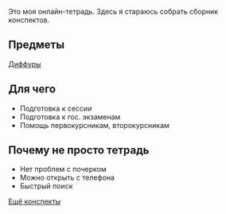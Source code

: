 Это моя онлайн-тетрадь. Здесь я стараюсь собрать сборник конспектов.

## Предметы

[Диффуры](diffur/types)

## Для чего

* Подготовка к сессии
* Подготовка к гос. экзаменам
* Помощь первокурсникам, второкурсникам

## Почему не просто тетрадь

* Нет проблем с почерком
* Можно открыть с телефона
* Быстрый поиск

[Ещё конспекты](https://github.com/Denchick/logic4humans)